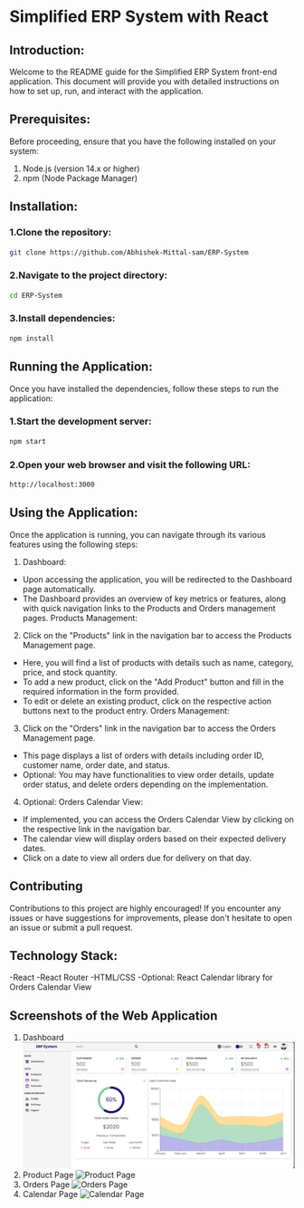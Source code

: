 # Simplified ERP System with React

## Introduction:
Welcome to the README guide for the Simplified ERP System front-end application. This document will provide you with detailed instructions on how to set up, run, and interact with the application.

## Prerequisites:
Before proceeding, ensure that you have the following installed on your system:

1. Node.js (version 14.x or higher)
2. npm (Node Package Manager)

## Installation:

### 1.Clone the repository:
```bash
git clone https://github.com/Abhishek-Mittal-sam/ERP-System
```
### 2.Navigate to the project directory:
```bash
cd ERP-System
```
### 3.Install dependencies:
```bash
npm install
```

## Running the Application:
Once you have installed the dependencies, follow these steps to run the application:
### 1.Start the development server:
```bash
npm start
```
### 2.Open your web browser and visit the following URL:
```bash
http://localhost:3000
```

## Using the Application:
Once the application is running, you can navigate through its various features using the following steps:

1. Dashboard:

- Upon accessing the application, you will be redirected to the Dashboard page automatically.
- The Dashboard provides an overview of key metrics or features, along with quick navigation links to the Products and Orders management pages.
Products Management:

2. Click on the "Products" link in the navigation bar to access the Products Management page.
- Here, you will find a list of products with details such as name, category, price, and stock quantity.
- To add a new product, click on the "Add Product" button and fill in the required information in the form provided.
- To edit or delete an existing product, click on the respective action buttons next to the product entry.
Orders Management:

3. Click on the "Orders" link in the navigation bar to access the Orders Management page.
- This page displays a list of orders with details including order ID, customer name, order date, and status.
- Optional: You may have functionalities to view order details, update order status, and delete orders depending on the implementation.

4. Optional: Orders Calendar View:

- If implemented, you can access the Orders Calendar View by clicking on the respective link in the navigation bar.
- The calendar view will display orders based on their expected delivery dates.
- Click on a date to view all orders due for delivery on that day.

## Contributing
Contributions to this project are highly encouraged! If you encounter any issues or have suggestions for improvements, please don't hesitate to open an issue or submit a pull request.

## Technology Stack:

-React
-React Router
-HTML/CSS
-Optional: React Calendar library for Orders Calendar View

## Screenshots of the Web Application
1. Dashboard
![Dashboard](public/assets/dashboard.png)
2. Product Page
![Product Page](/public/assets/images/product.png)
3. Orders Page
![Orders Page](/public/images/orders.png)
4. Calendar Page
![Calendar Page](/public/assets/images/calendar.png)
